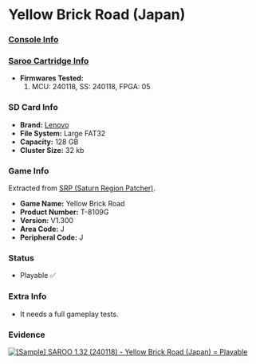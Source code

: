 # Yellow Brick Road (Japan)

### [Console Info](../../../../Info/Consoles/VA13/README.md)

### [Saroo Cartridge Info](../../../../Info/Cartridges/RetroGameParadiseStore/1.32F/README.md)

- <b>Firmwares Tested:</b>
  1. MCU: 240118, SS: 240118, FPGA: 05

### SD Card Info

- <b>Brand:</b> [Lenovo](https://s.click.aliexpress.com/e/_DBowUFx)
- <b>File System:</b> Large FAT32
- <b>Capacity:</b> 128 GB
- <b>Cluster Size:</b> 32 kb

### Game Info

Extracted from [SRP (Saturn Region Patcher)](https://segaxtreme.net/resources/saturn-region-patcher.81/download).

- <b>Game Name:</b> Yellow Brick Road
- <b>Product Number:</b> T-8109G
- <b>Version:</b> V1.300
- <b>Area Code:</b> J
- <b>Peripheral Code:</b> J

### Status

- Playable :white_check_mark:

### Extra Info

- It needs a full gameplay tests.

### Evidence

[![[Sample] SAROO 1.32 (240118) - Yellow Brick Road (Japan) = Playable](https://img.youtube.com/vi/-IE1xacACcw/0.jpg)](https://www.youtube.com/watch?v=-IE1xacACcw)
